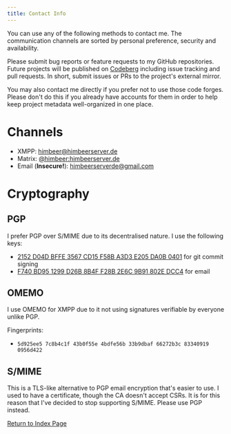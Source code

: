 ```yaml
---
title: Contact Info
---
```


You can use any of the following methods to contact me.
The communication channels are sorted by personal preference, security
and availability.

Please submit bug reports or feature requests to my GitHub repositories.
Future projects will be published on [Codeberg](https://codeberg.org)
including issue tracking and pull requests.
In short, submit issues or PRs to the project's external mirror.

You may also contact me directly if you prefer not to use those code forges.
Please don't do this if you already have accounts for them
in order to help keep project metadata well-organized in one place.

Channels
========

* XMPP: [himbeer@himbeerserver.de](xmpp:himbeer@himbeerserver.de?message)
* Matrix: [@himbeer:himbeerserver.de](https://matrix.to/#/@himbeer:himbeerserver.de)
* Email (**Insecure!**): [himbeerserverde@gmail.com](mailto:himbeerserverde@gmail.com)

Cryptography
============

PGP
---

I prefer PGP over S/MIME due to its decentralised nature. I use the following keys:

* [2152 D04D BFFE 3567 CD15 F58B A3D3 E205 DA0B 0401](/pgp/2152D04DBFFE3567CD15F58BA3D3E205DA0B0401.gpg.asc) for git commit signing
* [F740 BD95 1299 D26B 8B4F F28B 2E6C 9B91 802E DCC4](/pgp/F740BD951299D26B8B4FF28B2E6C9B91802EDCC4.gpg.asc) for email

OMEMO
-----

I use OMEMO for XMPP due to it not using signatures verifiable by everyone unlike PGP.

Fingerprints:

* `5d925ee5 7c8b4c1f 43b0f55e 4bdfe56b 33b9dbaf 66272b3c 83340919 0956d422`

S/MIME
------

This is a TLS-like alternative to PGP email encryption that's easier to use.
I used to have a certificate, though the CA doesn't accept CSRs.
It is for this reason that I've decided to stop supporting S/MIME.
Please use PGP instead.

[Return to Index Page](/md/index.md)
